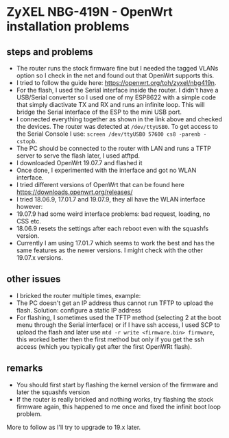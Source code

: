 # ZyXEL NBG-419N - OpenWrt installation problems

## steps and problems

- The router runs the stock firmware fine but I needed the tagged VLANs option so I check in the net and found out that OpenWrt supports this.
- I tried to follow the guide here: https://openwrt.org/toh/zyxel/nbg419n.
- For the flash, I used the Serial interface inside the router. I didn't have a USB/Serial converter so I used one of my ESP8622 with a simple code that simply diactivate TX and RX and runs an infinite loop. This will bridge the Serial interface of the ESP to the mini USB port.
- I connected everything together as shown in the link above and checked the devices. The router was detected at `/dev/ttyUSB0`. To get access to the Serial Console I use: `screen /dev/ttyUSB0 57600 cs8 -parenb -cstopb`.
- The PC should be connected to the router with LAN and runs a TFTP server to serve the flash later, I used atftpd.
- I downloaded OpenWrt 19.07.7 and flashed it
- Once done, I experimented with the interface and got no WLAN interface.
- I tried different versions of OpenWrt that can be found here https://downloads.openwrt.org/releases/
- I tried 18.06.9, 17.01.7 and 19.07.9, they all have the WLAN interface however:
- 19.07.9 had some weird interface problems: bad request, loading, no CSS etc.
- 18.06.9 resets the settings after each reboot even with the squashfs version.
- Currently I am using 17.01.7 which seems to work the best and has the same features as the newer versions. I might check with the other 19.07.x versions.

 ## other issues
 - I bricked the router multiple times, example:
 - The PC doesn't get an IP address thus cannot run TFTP to upload the flash. Solution: configure a static IP address
 - For flashing, I sometimes used the TFTP method (selecting 2 at the boot menu through the Serial interface) or if I have ssh access, I used SCP to upload the flash and later use `mtd -r write <firmware.bin> firmware`, this worked better then the first method but only if you get the ssh access (which you typically get after the first OpenWRt flash).

## remarks
- You should first start by flashing the kernel version of the firmware and later the squashfs version
- If the router is really bricked and nothing works, try flashing the stock firmware again, this happened to me once and fixed the infinit boot loop problem.

 More to follow as I'll try to upgrade to 19.x later.
